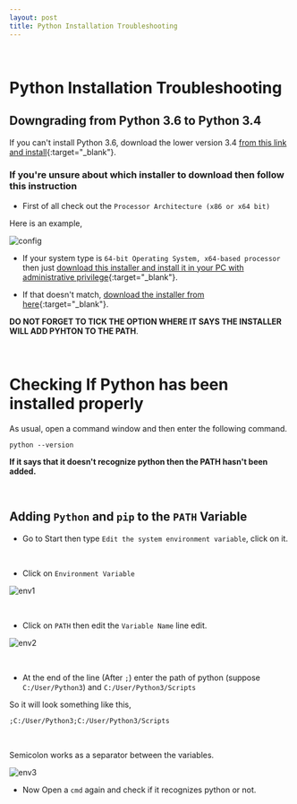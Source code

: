 ```yaml
---
layout: post
title: Python Installation Troubleshooting
---
```


<br/>

# Python Installation Troubleshooting


## Downgrading from Python 3.6 to Python 3.4

If you can't install Python 3.6, download the lower version 3.4 [from this link and install](https://www.python.org/downloads/release/python-340/){:target="_blank"}.

### If you're unsure about which installer to download then follow this instruction

* First of all check out the `Processor Architecture (x86 or x64 bit)`

Here is an example, 

![config](http://i.imgur.com/4M77IAq.png)


* If your system type is `64-bit Operating System, x64-based processor` then just [download this installer and install it in your PC with administrative privilege](https://www.python.org/ftp/python/3.4.0/python-3.4.0.amd64.msi){:target="_blank"}.


* If that doesn't match, [download the installer from here](https://www.python.org/ftp/python/3.4.0/python-3.4.0.msi){:target="_blank"}.

**DO NOT FORGET TO TICK THE OPTION WHERE IT SAYS THE INSTALLER WILL ADD PYHTON TO THE PATH**.

<br/>

# Checking If Python has been installed properly

As usual, open a command window and then enter the following command. 

```
python --version
```

**If it says that it doesn't recognize python then the PATH hasn't been added.**

<br/>

## Adding `Python` and `pip` to the `PATH` Variable 

* Go to Start then type `Edit the system environment variable`, click on it.

<br/>

* Click on `Environment Variable` 
 
![env1](http://i.imgur.com/4idQR4L.png)

<br/>

* Click on `PATH` then edit the `Variable Name` line edit. 

![env2](http://i.imgur.com/mtygt2y.png)

<br/>

* At the end of the line (After `;`) enter the path of python (suppose `C:/User/Python3`) and `C:/User/Python3/Scripts`

So it will look something like this, 

```
;C:/User/Python3;C:/User/Python3/Scripts
```

<br/>

Semicolon works as a separator between the variables.

![env3](http://i.imgur.com/smJVmQi.png)


* Now Open a `cmd` again and check if it recognizes python or not.

<br/> 



